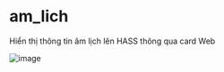 # am_lich
Hiển thị thông tin âm lịch lên HASS thông qua card Web

![image](https://github.com/user-attachments/assets/1566f92d-4b01-4dc6-a136-8e8079e0b8c1)


